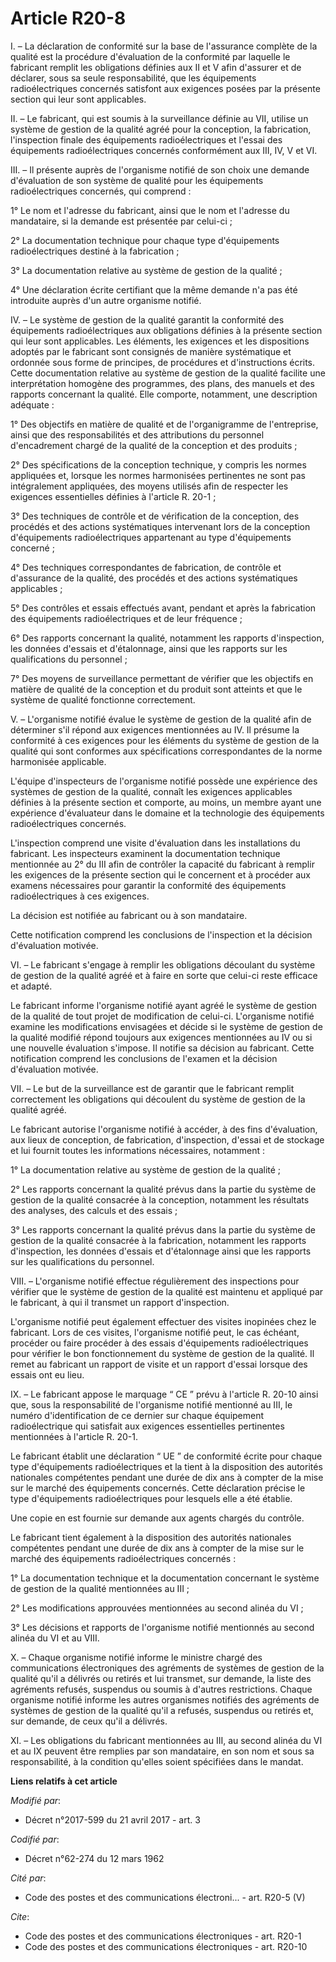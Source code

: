 # Article R20-8

I. – La déclaration de conformité sur la base de l'assurance complète de la qualité est la procédure d'évaluation de la
conformité par laquelle le fabricant remplit les obligations définies aux II et V afin d'assurer et de déclarer, sous sa
seule responsabilité, que les équipements radioélectriques concernés satisfont aux exigences posées par la présente section
qui leur sont applicables.

II. – Le fabricant, qui est soumis à la surveillance définie au VII, utilise un système de gestion de la qualité agréé pour
la conception, la fabrication, l'inspection finale des équipements radioélectriques et l'essai des équipements
radioélectriques concernés conformément aux III, IV, V et VI.

III. – Il présente auprès de l'organisme notifié de son choix une demande d'évaluation de son système de qualité pour les
équipements radioélectriques concernés, qui comprend :

1° Le nom et l'adresse du fabricant, ainsi que le nom et l'adresse du mandataire, si la demande est présentée par celui-ci ;

2° La documentation technique pour chaque type d'équipements radioélectriques destiné à la fabrication ;

3° La documentation relative au système de gestion de la qualité ;

4° Une déclaration écrite certifiant que la même demande n'a pas été introduite auprès d'un autre organisme notifié.

IV. – Le système de gestion de la qualité garantit la conformité des équipements radioélectriques aux obligations définies à
la présente section qui leur sont applicables. Les éléments, les exigences et les dispositions adoptés par le fabricant sont
consignés de manière systématique et ordonnée sous forme de principes, de procédures et d'instructions écrits. Cette
documentation relative au système de gestion de la qualité facilite une interprétation homogène des programmes, des plans,
des manuels et des rapports concernant la qualité. Elle comporte, notamment, une description adéquate :

1° Des objectifs en matière de qualité et de l'organigramme de l'entreprise, ainsi que des responsabilités et des
attributions du personnel d'encadrement chargé de la qualité de la conception et des produits ;

2° Des spécifications de la conception technique, y compris les normes appliquées et, lorsque les normes harmonisées
pertinentes ne sont pas intégralement appliquées, des moyens utilisés afin de respecter les exigences essentielles définies à
l'article R. 20-1 ;

3° Des techniques de contrôle et de vérification de la conception, des procédés et des actions systématiques intervenant lors
de la conception d'équipements radioélectriques appartenant au type d'équipements concerné ;

4° Des techniques correspondantes de fabrication, de contrôle et d'assurance de la qualité, des procédés et des actions
systématiques applicables ;

5° Des contrôles et essais effectués avant, pendant et après la fabrication des équipements radioélectriques et de leur
fréquence ;

6° Des rapports concernant la qualité, notamment les rapports d'inspection, les données d'essais et d'étalonnage, ainsi que
les rapports sur les qualifications du personnel ;

7° Des moyens de surveillance permettant de vérifier que les objectifs en matière de qualité de la conception et du produit
sont atteints et que le système de qualité fonctionne correctement.

V. – L'organisme notifié évalue le système de gestion de la qualité afin de déterminer s'il répond aux exigences mentionnées
au IV. Il présume la conformité à ces exigences pour les éléments du système de gestion de la qualité qui sont conformes aux
spécifications correspondantes de la norme harmonisée applicable.

L'équipe d'inspecteurs de l'organisme notifié possède une expérience des systèmes de gestion de la qualité, connaît les
exigences applicables définies à la présente section et comporte, au moins, un membre ayant une expérience d'évaluateur dans
le domaine et la technologie des équipements radioélectriques concernés.

L'inspection comprend une visite d'évaluation dans les installations du fabricant. Les inspecteurs examinent la documentation
technique mentionnée au 2° du III afin de contrôler la capacité du fabricant à remplir les exigences de la présente section
qui le concernent et à procéder aux examens nécessaires pour garantir la conformité des équipements radioélectriques à ces
exigences.

La décision est notifiée au fabricant ou à son mandataire.

Cette notification comprend les conclusions de l'inspection et la décision d'évaluation motivée.

VI. – Le fabricant s'engage à remplir les obligations découlant du système de gestion de la qualité agréé et à faire en sorte
que celui-ci reste efficace et adapté.

Le fabricant informe l'organisme notifié ayant agréé le système de gestion de la qualité de tout projet de modification de
celui-ci. L'organisme notifié examine les modifications envisagées et décide si le système de gestion de la qualité modifié
répond toujours aux exigences mentionnées au IV ou si une nouvelle évaluation s'impose. Il notifie sa décision au fabricant.
Cette notification comprend les conclusions de l'examen et la décision d'évaluation motivée.

VII. – Le but de la surveillance est de garantir que le fabricant remplit correctement les obligations qui découlent du
système de gestion de la qualité agréé.

Le fabricant autorise l'organisme notifié à accéder, à des fins d'évaluation, aux lieux de conception, de fabrication,
d'inspection, d'essai et de stockage et lui fournit toutes les informations nécessaires, notamment :

1° La documentation relative au système de gestion de la qualité ;

2° Les rapports concernant la qualité prévus dans la partie du système de gestion de la qualité consacrée à la conception,
notamment les résultats des analyses, des calculs et des essais ;

3° Les rapports concernant la qualité prévus dans la partie du système de gestion de la qualité consacrée à la fabrication,
notamment les rapports d'inspection, les données d'essais et d'étalonnage ainsi que les rapports sur les qualifications du
personnel.

VIII. – L'organisme notifié effectue régulièrement des inspections pour vérifier que le système de gestion de la qualité est
maintenu et appliqué par le fabricant, à qui il transmet un rapport d'inspection.

L'organisme notifié peut également effectuer des visites inopinées chez le fabricant. Lors de ces visites, l'organisme
notifié peut, le cas échéant, procéder ou faire procéder à des essais d'équipements radioélectriques pour vérifier le bon
fonctionnement du système de gestion de la qualité. Il remet au fabricant un rapport de visite et un rapport d'essai lorsque
des essais ont eu lieu.

IX. – Le fabricant appose le marquage “ CE ” prévu à l'article R. 20-10 ainsi que, sous la responsabilité de l'organisme
notifié mentionné au III, le numéro d'identification de ce dernier sur chaque équipement radioélectrique qui satisfait aux
exigences essentielles pertinentes mentionnées à l'article R. 20-1.

Le fabricant établit une déclaration “ UE ” de conformité écrite pour chaque type d'équipements radioélectriques et la tient
à la disposition des autorités nationales compétentes pendant une durée de dix ans à compter de la mise sur le marché des
équipements concernés. Cette déclaration précise le type d'équipements radioélectriques pour lesquels elle a été établie.

Une copie en est fournie sur demande aux agents chargés du contrôle.

Le fabricant tient également à la disposition des autorités nationales compétentes pendant une durée de dix ans à compter de
la mise sur le marché des équipements radioélectriques concernés :

1° La documentation technique et la documentation concernant le système de gestion de la qualité mentionnées au III ;

2° Les modifications approuvées mentionnées au second alinéa du VI ;

3° Les décisions et rapports de l'organisme notifié mentionnés au second alinéa du VI et au VIII.

X. – Chaque organisme notifié informe le ministre chargé des communications électroniques des agréments de systèmes de
gestion de la qualité qu'il a délivrés ou retirés et lui transmet, sur demande, la liste des agréments refusés, suspendus ou
soumis à d'autres restrictions. Chaque organisme notifié informe les autres organismes notifiés des agréments de systèmes de
gestion de la qualité qu'il a refusés, suspendus ou retirés et, sur demande, de ceux qu'il a délivrés.

XI. – Les obligations du fabricant mentionnées au III, au second alinéa du VI et au IX peuvent être remplies par son
mandataire, en son nom et sous sa responsabilité, à la condition qu'elles soient spécifiées dans le mandat.

**Liens relatifs à cet article**

_Modifié par_:

  - Décret n°2017-599 du 21 avril 2017 - art. 3

_Codifié par_:

  - Décret n°62-274 du 12 mars 1962

_Cité par_:

  - Code des postes et des communications électroni... - art. R20-5 (V)

_Cite_:

  - Code des postes et des communications électroniques - art. R20-1
  - Code des postes et des communications électroniques - art. R20-10
